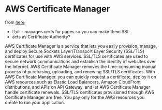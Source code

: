 # AWS Certificate Manager

from [here](https://aws.amazon.com/certificate-manager/pricing/)

* tl;dr - manages certs for pages so you can make them SSL
* acts as Certificate Authority?

AWS Certificate Manager is a service that lets you easily provision, manage, and
deploy Secure Sockets Layer/Transport Layer Security (SSL/TLS) certificates for
use with AWS services. SSL/TLS certificates are used to secure network
communications and establish the identity of websites over the Internet. AWS
Certificate Manager removes the time-consuming manual process of purchasing,
uploading, and renewing SSL/TLS certificates. With AWS Certificate Manager, you
can quickly request a certificate, deploy it on AWS resources such as Elastic
Load Balancers, Amazon CloudFront distributions, and APIs on API Gateway, and
let AWS Certificate Manager handle certificate renewals. SSL/TLS certificates
provisioned through AWS Certificate Manager are free. You pay only for the AWS
resources you create to run your application.
